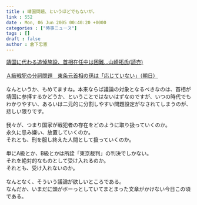 ```yaml
---
title : 靖国問題、というほどでもないが。
link : 552
date : Mon, 06 Jun 2005 00:40:20 +0000
categories : ["時事ニュース"]
tags : []
draft : false
author : 倉下忠憲
---
```


<A HREF="http://www.yomiuri.co.jp/politics/news/20050605i112.htm" TARGET="_blank">靖国に代わる追悼施設、首相在任中は困難…山崎拓氏(読売)</A><BR><BR><A HREF="http://www.asahi.com/politics/update/0605/003.html?t" TARGET="_blank">Ａ級戦犯の分祠問題　東条元首相の孫は「応じていない」（朝日）</A><BR><BR>なんというか、もめてますね。本来ならば議論の対象となるべきなのは、首相が靖国に参拝するかどうか、ということではないはずなのですが、いつの時代でもわかりやすい、あるいは二元的に分割しやすい問題設定がなされてしまうのが、悲しい限りです。<BR><BR>我々が、つまり国家が戦犯者の存在をどのように取り扱っていくのか。<BR>永久に忌み嫌い、放置していくのか。<BR>それとも、刑を服し終えた人間として扱っていくのか。<BR><BR>単にA級とか、B級とかは所詮「東京裁判」の判決でしかない。<BR>それを絶対的なものとして受け入れるのか。<BR>それとも、受け入れないのか。<BR><BR>なんとなく、そういう議論が欲しいところである。<BR>なんだか、いまだに頭がボーっとしていてまとまった文章がかけない今日この頃である。<br><br>
